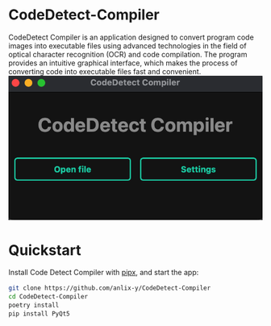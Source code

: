 # CodeDetect-Compiler
CodeDetect Compiler is an application designed to convert program code images into executable files using advanced technologies in the field of optical character recognition (OCR) and code compilation. The program provides an intuitive graphical interface, which makes the process of converting code into executable files fast and convenient.
![Preview](temp/git/Preview.png)
# Quickstart
Install Code Detect Compiler with [pipx](https://github.com/pypa/pipx), and start the app:
```bash
git clone https://github.com/anlix-y/CodeDetect-Compiler
cd CodeDetect-Compiler
poetry install
pip install PyQt5
```
